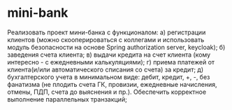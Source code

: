 # mini-bank

Реализовать проект мини-банка с функционалом:
а) регистрации клиентов (можно скооперироваться с коллегами и использовать модуль безопасности на основе Spring authorization server, keycloak);
б) заведения счета клиента;
в) выдачи кредита на счет клиента (кому интересно - с ежедневными калькуляциями);
г) приема платежей от клиента(и/или автоматического списания со счета) за кредит;
д) бухгалтерского учета в минимальном виде: дебит, кредит, +, -, без фанатизма (не плодить счета ГК, провизии, ежедневные начисления, отмены, ПДП, счета до выяснения и пр.). Обеспечить корректное выполнение параллельных транзакций;
